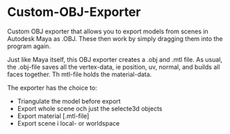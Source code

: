 # Custom-OBJ-Exporter
Custom OBJ exporter that allows you to export models from scenes in Autodesk Maya as .OBJ. These then work by simply dragging them into the program again.

Just like Maya itself, this OBJ exporter creates a .obj and .mtl file.
As usual, the .obj-file saves all the vertex-data, ie position, uv, normal, and builds all faces together.
Th mtl-file holds the material-data.

The exporter has the choice to:
- Triangulate the model before export
- Export whole scene och just the selecte3d objects
- Export material [.mtl-file]
- Export scene i local- or worldspace
